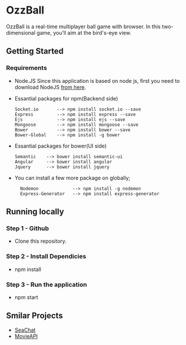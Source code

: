 # OzzBall
OzzBall is a real-time multiplayer ball game with browser. In this two-dimensional game, you'll aim at the bird's-eye view.


## Getting Started

### Requirements

* Node.JS
Since this application is based on node js, first you need to download NodeJS [from here](https://nodejs.org/en/download/).

* Essantial packages for npm(Backend side)
    ```
    Socket.io       --> npm install socket.io --save
    Express         --> npm install express --save
    Ejs             --> npm install ejs --save
    Mongoose        --> npm install mongoose --save
    Bower           --> npm install bower --save
    Bower-Global    --> npm install -g bower
    ```

* Essantial packages for bower(UI side)
    ```
    Semantic    --> bower install semantic-ui
    Angular     --> bower install angular
    Jquery      --> bower install jquery
    ```

* You can install a few more package on globally;
  ```
    Nodemon             --> npm install -g nodemon
    Express-Generator   --> npm install express-generator
  ```



## Running locally


### Step 1 - Github
   * Clone this repository.
  
### Step 2 - Install Dependicies
  * npm install

### Step 3 - Run the application
 * npm start



## Smilar Projects
* [SeaChat](https://github.com/ryuz4k1/SeaChat)
* [MovieAPI](https://github.com/ryuz4k1/movie-api)